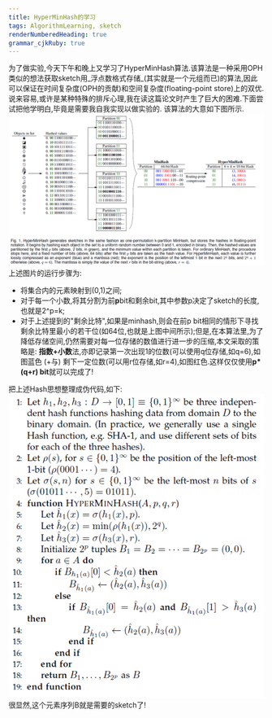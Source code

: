 ```yaml
---
title: HyperMinHash的学习 
tags: AlgorithmLearning, sketch
renderNumberedHeading: true
grammar_cjkRuby: true
---
```

为了做实验,今天下午和晚上又学习了HyperMinHash算法.该算法是一种采用OPH类似的想法获取sketch用_浮点数格式存储_(其实就是一个元组而已)的算法,因此可以保证在时间复杂度(OPH的贡献)和空间复杂度(floating-point store)上的双优.说来容易,或许是某种特殊的排斥心理,我在读这篇论文时产生了巨大的困难.下面尝试把他学明白,毕竟是需要我自我实现以做实验的.
该算法的大意如下图所示.
![enter description here](https://raw.githubusercontent.com/liangzid/LittleBook/master/小书匠/1575895437488.png)
上述图片的运行步骤为:
* 将集合内的元素映射到(0,1)之间;
* 对于每一个小数,将其分割为前**p**bit和剩余bit,其中参数p决定了sketch的长度,也就是2^p=k;
* 对于上述提到的"剩余比特",如果是minhash,则会在前p bit相同的情形下寻找剩余比特里最小的若干位(如64位,也就是上图中间所示);但是,在本算法里,为了降低存储空间,仍然需要对每一位存储的数值进行进一步的压缩,本文采取的策略是: **指数+小数**法,亦即记录第一次出现1的位数(可以使用q位存储,如q=6),如图蓝色 (+与) 剩下一定位数(可以用r位存储,如r=4),如图红色.这样仅仅使用**p*(q+r) bit**就可以完成了!

把上述Hash思想整理成伪代码,如下:
![enter description here](https://raw.githubusercontent.com/liangzid/LittleBook/master/小书匠/1575897017761.png)
很显然,这个元素序列B就是需要的sketch了!

